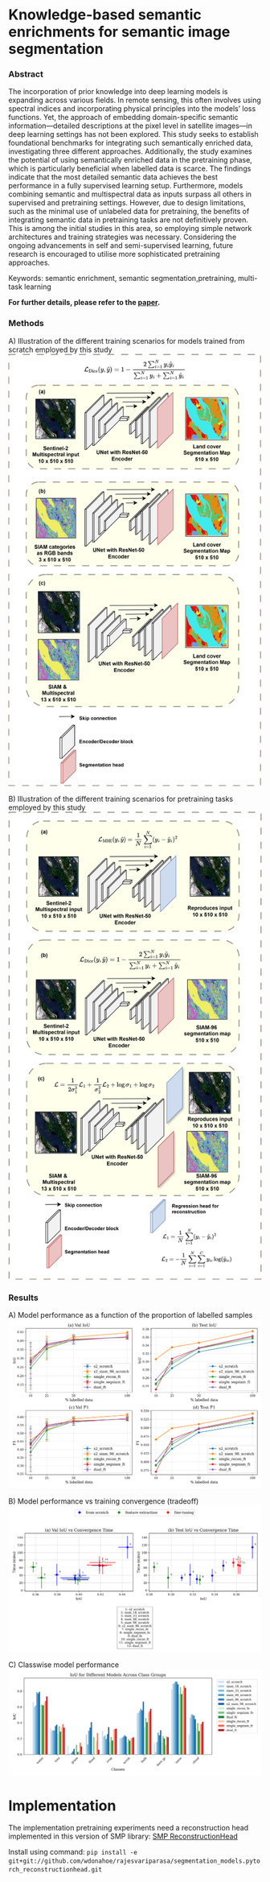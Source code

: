 # Knowledge-based semantic enrichments for semantic image segmentation

### Abstract
The incorporation of prior knowledge into deep learning models is expanding across various fields. In remote sensing, this often involves using spectral indices and incorporating physical principles into the models’ loss functions. Yet, the approach of embedding domain-specific semantic information—detailed descriptions at the pixel level in satellite images—in deep learning settings has not been explored. This study seeks to establish foundational benchmarks for integrating such semantically enriched data, investigating three different approaches. Additionally, the study examines the potential of using semantically enriched data in the pretraining phase, which is particularly beneficial when labelled data is scarce. The findings indicate that the most detailed semantic data achieves the best performance in a fully supervised learning setup. Furthermore, models combining semantic and multispectral data as inputs surpass all others in supervised and pretraining settings. However, due to design limitations, such as the minimal use of unlabeled data for pretraining, the benefits of integrating semantic data in pretraining tasks are not definitively proven. This is among the initial studies in this area, so employing simple network architectures and training strategies was necessary. Considering the ongoing advancements in self and semi-supervised learning, future research is encouraged to utilise more sophisticated pretraining approaches. 

Keywords: semantic enrichment, semantic segmentation,pretraining, multi-task learning

**For further details, please refer to the [paper](https://eplus.uni-salzburg.at/Abschlussarbeiten/content/titleinfo/10144183).**

### Methods

A)  Illustration of the different training scenarios for models trained from scratch employed by this study
![Training Scenarios](docs/images/model_supervised.png)


B)  Illustration of the different training scenarios for pretraining tasks employed by this study
![Pretraining Scenarios](docs/images/model_pretraining.png)

### Results

A) Model performance as a function of the proportion of labelled samples
![Performance](docs/images/results_4_pc_labelled_data_impact.png)

B) Model performance vs training convergence (tradeoff)
![Convergence](docs/images/results_3_comparison_iou_conv_time.png)

C) Classwise model performance
![Classwise](docs/images/results_5_class_comp_iou_color.png)

# Implementation
The implementation pretraining experiments need a reconstruction head implemented in this version of SMP library: 
[SMP ReconstructionHead](https://github.com/rajesvariparasa/segmentation_models.pytorch_reconstructionhead)

Install using command:
`pip install -e git+git://github.com/wdonahoe/rajesvariparasa/segmentation_models.pytorch_reconstructionhead.git`


